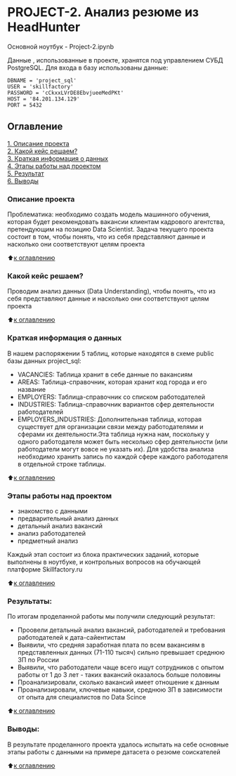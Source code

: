 # PROJECT-2. Анализ резюме из HeadHunter
Основной ноутбук - Project-2.ipynb

Данные , использованные в проекте, хранятся под управлением СУБД PostgreSQL. Для входа в базу использованы данные: 

    DBNAME = 'project_sql'
    USER = 'skillfactory'
    PASSWORD = 'cCkxxLVrDE8EbvjueeMedPKt'
    HOST = '84.201.134.129'
    PORT = 5432

## Оглавление  
[1. Описание проекта](https://github.com/balkhinag/Project_2/blob/main/README.md#%D0%BE%D0%BF%D0%B8%D1%81%D0%B0%D0%BD%D0%B8%D0%B5-%D0%BF%D1%80%D0%BE%D0%B5%D0%BA%D1%82%D0%B0)  
[2. Какой кейс решаем?](https://github.com/balkhinag/Project_1#%D0%BA%D0%B0%D0%BA%D0%BE%D0%B9-%D0%BA%D0%B5%D0%B9%D1%81-%D1%80%D0%B5%D1%88%D0%B0%D0%B5%D0%BC)  
[3. Краткая информация о данных](https://github.com/balkhinag/Project_1#%D0%BA%D1%80%D0%B0%D1%82%D0%BA%D0%B0%D1%8F-%D0%B8%D0%BD%D1%84%D0%BE%D1%80%D0%BC%D0%B0%D1%86%D0%B8%D1%8F-%D0%BE-%D0%B4%D0%B0%D0%BD%D0%BD%D1%8B%D1%85)  
[4. Этапы работы над проектом](https://github.com/balkhinag/Project_1#%D1%8D%D1%82%D0%B0%D0%BF%D1%8B-%D1%80%D0%B0%D0%B1%D0%BE%D1%82%D1%8B-%D0%BD%D0%B0%D0%B4-%D0%BF%D1%80%D0%BE%D0%B5%D0%BA%D1%82%D0%BE%D0%BC)  
[5. Результат](https://github.com/balkhinag/Project_1#%D1%80%D0%B5%D0%B7%D1%83%D0%BB%D1%8C%D1%82%D0%B0%D1%82%D1%8B)    
[6. Выводы](https://github.com/balkhinag/Project_1#%D0%B2%D1%8B%D0%B2%D0%BE%D0%B4%D1%8B) 

### Описание проекта   
Проблематика: необходимо создать модель машинного обучения, которая будет рекомендовать вакансии клиентам кадрового агентства, претендующим на позицию Data Scientist. Задача текущего проекта состоит в том, чтобы понять, что из себя представляют данные и насколько они соответствуют целям проекта

:arrow_up:[к оглавлению](_)


### Какой кейс решаем?    
Проводим анализ данных (Data Understanding), чтобы понять, что из себя представляют данные и насколько они соответствуют целям проекта

:arrow_up:[к оглавлению](.README.md#Оглавление)

### Краткая информация о данных
В нашем распоряжении 5 таблиц, которые находятся в схеме public базы данных project_sql:
- VACANCIES: Таблица хранит в себе данные по вакансиям
- AREAS: Таблица-справочник, которая хранит код города и его название
- EMPLOYERS: Таблица-справочник со списком работодателей
- INDUSTRIES: Таблица-справочник вариантов сфер деятельности работодателей
- EMPLOYERS_INDUSTRIES: Дополнительная таблица, которая существует для организации связи между работодателями и сферами их деятельности.Эта таблица нужна нам, поскольку у одного работодателя может быть несколько сфер деятельности (или работодатели могут вовсе не указать их). Для удобства анализа необходимо хранить запись по каждой сфере каждого работодателя в отдельной строке таблицы.
  
:arrow_up:[к оглавлению](.README.md#Оглавление)


### Этапы работы над проектом  
- знакомство с данными
- предварительный анализ данных
- детальный анализ вакансий
- анализ работодателей
- предметный анализ

Каждый этап состоит из блока практических заданий, которые выполнены в ноутбуке, и контрольных вопросов на обучающей платформе Skillfactory.ru

:arrow_up:[к оглавлению](.README.md#Оглавление)


### Результаты:  
По итогам проделанной работы мы получили следующий результат:
- Проовели детальный анализ вакансий, работодателей и требования работодателей к дата-сайентистам
- Выявили, что средняя заработная плата по всем вакансиям в представленных данных (71-110 тысяч) сильно превышает среднюю ЗП по России
- Выявили, что работодатели чаще всего ищут сотрудников с опытом работы от 1 до 3 лет - таких вакансий оказалось больше половины
- Проанализировали, сколько вакансий имеет отношение к данным
- Проанализировали, ключевые навыки, среднюю ЗП в зависимости от опыта для специалистов по Data Scince

:arrow_up:[к оглавлению](.README.md#Оглавление)


### Выводы:  
В результате проделанного проекта удалось испытать на себе основные этапы работы с данными на примере датасета о резюме соискателей

:arrow_up:[к оглавлению](.README.md#Оглавление)

